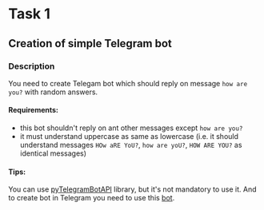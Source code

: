 # Task 1

## Creation of simple Telegram bot

### Description

You need to create Telegam bot which should reply on message `how are you?` with random answers.

#### Requirements:

- this bot shouldn't reply on ant other messages except `how are you?`
- it must understand uppercase as same as lowercase (i.e. it should understand messages `HOw aRE YoU?`, `how are yoU?`, `HOW ARE YOU?` as identical messages)

#### Tips:

You can use [pyTelegramBotAPI](https://pytba.readthedocs.io/en/latest/) library, but it's not mandatory to use it. And to create bot in Telegram you need to use this [bot](https://t.me/BotFather).